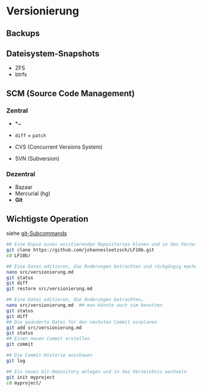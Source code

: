 # Versionierung


## Backups

## Dateisystem-Snapshots

* ZFS
* btrfs

## SCM (**Source Code Management**)

### Zentral

* \*~
* `diff` + `patch`

* CVS (Concurrent Versions System)
* SVN (Subversion)

### Dezentral

* Bazaar
* Mercurial (hg)
* **Git**

## Wichtigste Operation

siehe [git-Subcommands](https://johannesloetzsch.github.io/linux-praktikum/versionskontrolle.html)

```bash
## Eine Kopie eines existierenden Repositories klonen und in das Verzeichnis wechseln
git clone https://github.com/johannesloetzsch/LF10b.git
cd LF10b/

## Eine Datei editieren, die Änderungen betrachten und rückgängig machen
nano src/versionierung.md 
git status
git diff
git restore src/versionierung.md

## Eine Datei editieren, die Änderungen betrachten…
nano src/versionierung.md  ## man könnte auch vim benutzen
git status
git diff
## Die geänderte Datei für den nächsten Commit einplanen
git add src/versionierung.md 
git status 
## Einen neuen Commit erstellen
git commit

## Die Commit-Historie anschauen
git log
```

```bash
## Ein neues Git-Repository anlegen und in das Verzeichnis wechseln
git init myproject
cd myproject/
```
